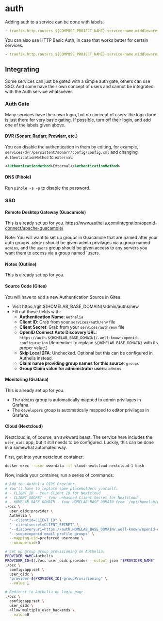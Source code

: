 # auth

Adding auth to a service can be done with labels:

```yml
- traefik.http.routers.${COMPOSE_PROJECT_NAME}-service-name.middlewares=auth@file
```

You can also use HTTP Basic Auth, in case that works better for certain
services:

```yml
- traefik.http.routers.${COMPOSE_PROJECT_NAME}-service-name.middlewares=auth-basic@file
```

## Integrating

Some services can just be gated with a simple auth gate, others can use SSO. And
some have their own concept of users and cannot be integrated with the Auth
service whatsoever.

### Auth Gate

Many services have their own login, but no concept of users: the login form is
just there for very basic gating. If possible, turn off their login, and add one
of the labels given above.

#### DVR (Sonarr, Radarr, Prowlarr, etc.)

You can disable the authentication in them by editing, for example,
`services/dvr/persistent/sonarr/config/config.xml` and changing
`AuthenticationMethod` to `external`:

```xml
<AuthenticationMethod>External</AuthenticationMethod>
```

#### DNS (Pihole)

Run `pihole -a -p` to disable the password.

### SSO

#### Remote Desktop Gateway (Guacamole)

This is already set up for you.
https://www.authelia.com/integration/openid-connect/apache-guacamole/

Note: You will want to set up groups in Guacamole that are named after your auth
groups.  `admins` should be given admin privilages via a group named `admins`,
and the `users` group should be given access to any servers you want them to
access via a group named `users.

#### Notes (Outline)

This is already set up for you.

#### Source Code (Gitea)

You will have to add a new Authentication Source in Gitea:

- Visit https://git.${HOMELAB_BASE_DOMAIN}/admin/auths/new
- Fill out these fields with:
  - **Authentication Name**: `Authelia`
  - **Client ID**: Grab from your `services/auth/env` file
  - **Client Secret**: Grab from your `services/auth/env` file
  - **OpenID Connect Auto Discovery URL**:
    `https://auth.${HOMELAB_BASE_DOMAIN}/.well-known/openid-configuration`
    (Remember to replace `${HOMELAB_BASE_DOMAIN}` with its proper value.)
  - **Skip Local 2FA**: Unchecked. Optional but this can be configured in
    Authelia instead.
  - **Claim name providing group names for this source**: `groups`
  - **Group Claim value for administrator users**: `admins`

#### Monitoring (Grafana)

This is already set up for you.

- The `admins` group is automatically mapped to admin privilages in Grafana.
- The `developers` group is automatically mapped to editor privilages in
  Grafana.

#### Cloud (Nextcloud)

Nextcloud is, of course, an awkward beast. The service here includes the `user_oidc` app, but it still needs to be configured. Luckily, this can be done in a somewhat automated way.

First, get into your nextcloud container:

```sh
docker exec --user www-data -it cloud-nextcloud-nextcloud-1 bash
```

Now, inside your container, run a series of commands:

```sh
# Add the Authelia OIDC Provider.
# You'll have to replace some placeholders yourself:
# - CLIENT_ID - Your Client ID for Nextcloud
# - CLIENT_SECRET - Your unhashed Client Secret for Nextcloud
# - HOMELAB_BASE_DOMAIN - Your HOMELAB_BASE_DOMAIN from `/opt/homelab/ui/homelab-shell-env-debug`
./occ \
  user_oidc:provider \
  Authelia \
  "--clientid=CLIENT_ID" \
  "--clientsecret=CLIENT_SECRET" \
  "--discoveryuri=https://auth.HOMELAB_BASE_DOMAIN/.well-known/openid-configuration" \
  "--scope=openid email profile groups" \
  --mapping-uid=preferred_username \
  --unique-uid=0

# Set up group group provisioning on Authelia.
PROVIDER_NAME=Authelia
PROVIDER_ID=$(./occ user_oidc:provider --output json "$PROVIDER_NAME" | python -c 'import json; p = json.loads(input()); print(p["id"])')
./occ \
  config:app:set \
  user_oidc \
  "provider-${PROVIDER_ID}-groupProvisioning" \
  --value 1

# Redirect to Authelia on login page.
./occ \
  config:app:set \
  user_oidc \
  allow_multiple_user_backends \
  --value=0

```